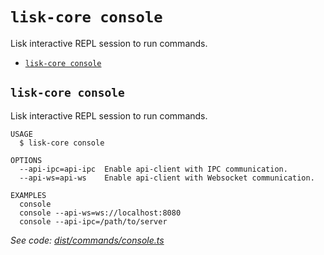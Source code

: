 `lisk-core console`
===================

Lisk interactive REPL session to run commands.

* [`lisk-core console`](#lisk-core-console)

## `lisk-core console`

Lisk interactive REPL session to run commands.

```
USAGE
  $ lisk-core console

OPTIONS
  --api-ipc=api-ipc  Enable api-client with IPC communication.
  --api-ws=api-ws    Enable api-client with Websocket communication.

EXAMPLES
  console
  console --api-ws=ws://localhost:8080
  console --api-ipc=/path/to/server
```

_See code: [dist/commands/console.ts](https://github.com/LiskHQ/lisk-core/blob/v4.0.0-rc.0/dist/commands/console.ts)_
